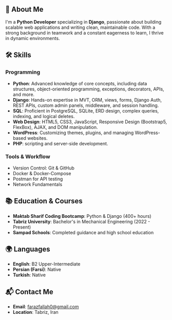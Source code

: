 
## 🚀 About Me  
I'm a **Python Developer** specializing in **Django**, passionate about building scalable web applications and writing clean, maintainable code. With a strong background in teamwork and a constant eagerness to learn, I thrive in dynamic environments.  

## 🛠️ Skills  

### Programming  
- **Python**: Advanced knowledge of core concepts, including data structures, object-oriented programming, exceptions, decorators, APIs, and more.  
- **Django**: Hands-on expertise in MVT, ORM, views, forms, Django Auth, REST APIs, custom admin panels, middleware, and session handling.  
- **SQL**: Proficient in PostgreSQL, SQLite, ERD design, complex queries, indexing, and logical deletes.  
- **Web Design**: HTML5, CSS3, JavaScript, Responsive Design (Bootstrap5, FlexBox), AJAX, and DOM manipulation.  
- **WordPress**: Customizing themes, plugins, and managing WordPress-based websites.  
- **PHP**: scripting and server-side development.  

### Tools & Workflow  
- Version Control: Git & GitHub  
- Docker & Docker-Compose  
- Postman for API testing  
- Network Fundamentals  

## 📚 Education & Courses  
- **Maktab Sharif Coding Bootcamp**: Python & Django (400+ hours)  
- **Tabriz University**: Bachelor's in Mechanical Engineering (2022 - Present)  
- **Sampad Schools**: Completed guidance and high school education

## 🌍 Languages  
- **English**: B2 Upper-Intermediate  
- **Persian (Farsi)**: Native  
- **Turkish**: Native  

## 📬 Contact Me  
- **Email**: [farazfallah0@gmail.com](mailto:farazfallah0@gmail.com)  
- **Location**: Tabriz, Iran  
